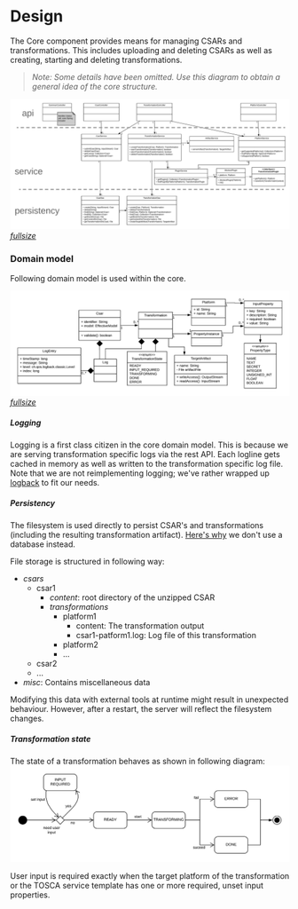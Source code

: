 # Design

The Core component provides means for managing CSARs and transformations.
This includes uploading and deleting CSARs as well as creating, starting and deleting transformations.


>*Note: Some details have been omitted. 
Use this diagram to obtain a general idea of the core structure.*

![Core class diagram](img/core-design.png)
[*fullsize*](img/core-design.png)

### Domain model

Following domain model is used within the core.

![Core domain model](img/core-domain-model.png)
[*fullsize*](img/core-domain-model.png)

##### Logging
Logging is a first class citizen in the core domain model.
This is because we are serving transformation specific logs via the rest API.
Each logline gets cached in memory as well as written to the transformation specific log file. 
Note that we are not reimplementing logging; we've rather wrapped up [logback](https://logback.qos.ch/) to fit our needs.

##### Persistency
The filesystem is used directly to persist CSAR's and transformations (including the resulting transformation artifact). [Here's why](../adr/0015-persist-to-filesystem.md) we don't use a database instead.

File storage is structured in following way:

- *csars*
    - csar1
        - *content*: root directory of the unzipped CSAR
        - *transformations*
            - platform1
                - content: The transformation output
                - csar1-patform1.log: Log file of this transformation
            - platform2
            - ...
    - csar2
    - ...
- *misc*: Contains miscellaneous data

Modifying this data with external tools at runtime might result in unexpected behaviour. 
However, after a restart, the server will reflect the filesystem changes. 

##### Transformation state
The state of a transformation behaves as shown in following diagram:
![Transformation state](img/transformation-state.png)

User input is required exactly when the target platform of the transformation or the TOSCA service template has one or more required, unset input properties.
